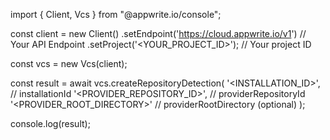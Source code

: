 import { Client, Vcs } from "@appwrite.io/console";

const client = new Client()
    .setEndpoint('https://cloud.appwrite.io/v1') // Your API Endpoint
    .setProject('<YOUR_PROJECT_ID>'); // Your project ID

const vcs = new Vcs(client);

const result = await vcs.createRepositoryDetection(
    '<INSTALLATION_ID>', // installationId
    '<PROVIDER_REPOSITORY_ID>', // providerRepositoryId
    '<PROVIDER_ROOT_DIRECTORY>' // providerRootDirectory (optional)
);

console.log(result);
